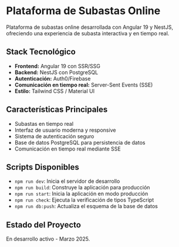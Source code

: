 # Plataforma de Subastas Online

Plataforma de subastas online desarrollada con Angular 19 y NestJS, ofreciendo una experiencia de subasta interactiva y en tiempo real.

## Stack Tecnológico

- **Frontend:** Angular 19 con SSR/SSG
- **Backend:** NestJS con PostgreSQL
- **Autenticación:** Auth0/Firebase
- **Comunicación en tiempo real:** Server-Sent Events (SSE)
- **Estilo:** Tailwind CSS / Material UI

## Características Principales

- Subastas en tiempo real
- Interfaz de usuario moderna y responsive
- Sistema de autenticación seguro
- Base de datos PostgreSQL para persistencia de datos
- Comunicación en tiempo real mediante SSE

## Scripts Disponibles

- `npm run dev`: Inicia el servidor de desarrollo
- `npm run build`: Construye la aplicación para producción
- `npm run start`: Inicia la aplicación en modo producción
- `npm run check`: Ejecuta la verificación de tipos TypeScript
- `npm run db:push`: Actualiza el esquema de la base de datos

## Estado del Proyecto

En desarrollo activo - Marzo 2025.
